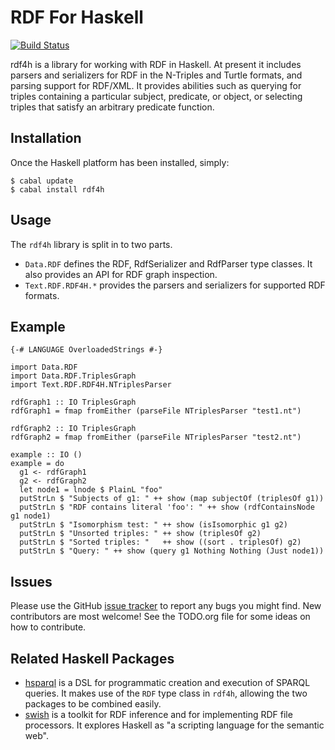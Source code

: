 RDF For Haskell
=====

[![Build Status](https://travis-ci.org/robstewart57/rdf4h.png)](https://travis-ci.org/robstewart57/rdf4h)

rdf4h is a library for working with RDF in Haskell. At present it
  includes parsers and serializers for RDF in the N-Triples and
  Turtle formats, and parsing support for RDF/XML. It provides abilities such
  as querying for triples containing a particular subject, predicate,
  or object, or selecting triples that satisfy an arbitrary predicate
  function.

Installation
------------

Once the Haskell platform has been installed, simply:

    $ cabal update
    $ cabal install rdf4h


Usage
---

The `rdf4h` library is split in to two parts.

* `Data.RDF` defines the RDF, RdfSerializer and RdfParser
  type classes. It also provides an API for RDF graph inspection.
* `Text.RDF.RDF4H.*` provides the parsers and serializers for
  supported RDF formats.

Example
-------

    {-# LANGUAGE OverloadedStrings #-}

    import Data.RDF
    import Data.RDF.TriplesGraph
    import Text.RDF.RDF4H.NTriplesParser

    rdfGraph1 :: IO TriplesGraph
    rdfGraph1 = fmap fromEither (parseFile NTriplesParser "test1.nt")

    rdfGraph2 :: IO TriplesGraph
    rdfGraph2 = fmap fromEither (parseFile NTriplesParser "test2.nt")

    example :: IO ()
    example = do
      g1 <- rdfGraph1
      g2 <- rdfGraph2
      let node1 = lnode $ PlainL "foo"
      putStrLn $ "Subjects of g1: " ++ show (map subjectOf (triplesOf g1))
      putStrLn $ "RDF contains literal 'foo': " ++ show (rdfContainsNode g1 node1)
      putStrLn $ "Isomorphism test: " ++ show (isIsomorphic g1 g2)
      putStrLn $ "Unsorted triples: " ++ show (triplesOf g2)
      putStrLn $ "Sorted triples: "   ++ show ((sort . triplesOf) g2)
      putStrLn $ "Query: " ++ show (query g1 Nothing Nothing (Just node1))


Issues
------

Please use the GitHub [issue
tracker](https://github.com/robstewart57/rdf4h/issues) to report any
bugs you might find. New contributors are most welcome! See the
TODO.org file for some ideas on how to contribute.


Related Haskell Packages
----------------

* [hsparql](http://hackage.haskell.org/package/hsparql/) is a DSL for
  programmatic creation and execution of SPARQL queries. It makes use
  of the `RDF` type class in `rdf4h`, allowing the two packages to be
  combined easily.
* [swish](http://hackage.haskell.org/package/swish) is a toolkit for
  RDF inference and for implementing RDF file processors. It explores
  Haskell as "a scripting language for the semantic web".
